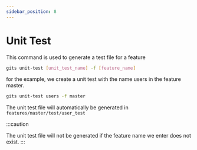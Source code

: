 ```yaml
---
sidebar_position: 8
---
```


# Unit Test
This command is used to generate a test file for a feature
```bash
gits unit-test [unit_test_name] -f [feature_name]
```
for the example, we create a unit test with the name users in the feature master.
```bash
gits unit-test users -f master
```
The unit test file will automatically be generated in `features/master/test/user_test`

:::caution

The unit test file will not be generated if the feature name we enter does not exist.
:::
